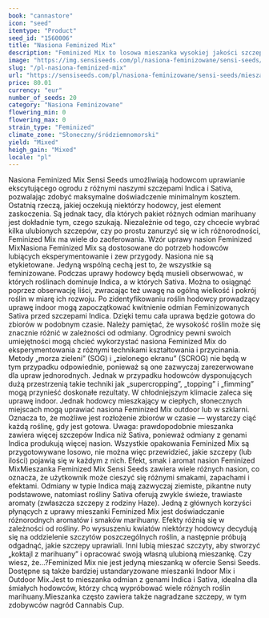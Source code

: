```yaml
---
book: "cannastore"
icon: "seed"
itemtype: "Product"
seed_id: "1560006"
title: "Nasiona Feminized Mix"
description: "Feminized Mix to losowa mieszanka wysokiej jakości szczepów Sensi Seeds. Jest ona idealna dla hodowców, którzy chcą poeksperymentować za niską cenę."
image: "https://img.sensiseeds.com/pl/nasiona-feminizowane/sensi-seeds/mieszanka-feminizowanych-nasion-image.png"
slug: "/pl-nasiona-feminized-mix"
url: "https://sensiseeds.com/pl/nasiona-feminizowane/sensi-seeds/mieszanka-feminizowanych-nasion?a_aid=cannastore"
price: 80.01
currency: "eur"
number_of_seeds: 20
category: "Nasiona Feminizowane"
flowering_min: 0
flowering_max: 0
strain_type: "Feminized"
climate_zone: "Słoneczny/śródziemnomorski"
yield: "Mixed"
heigh_gain: "Mixed"
locale: "pl"
---
```

Nasiona Feminized Mix Sensi Seeds umożliwiają hodowcom uprawianie ekscytującego ogrodu z różnymi naszymi szczepami Indica i Sativa, pozwalając zdobyć maksymalne doświadczenie minimalnym kosztem. Ostatnią rzeczą, jakiej oczekują niektórzy hodowcy, jest element zaskoczenia. Są jednak tacy, dla których pakiet różnych odmian marihuany jest dokładnie tym, czego szukają. Niezależnie od tego, czy chcecie wybrać kilka ulubionych szczepów, czy po prostu zanurzyć się w ich różnorodności, Feminized Mix ma wiele do zaoferowania. Wzór uprawy nasion Feminized MixNasiona Feminized Mix są dostosowane do potrzeb hodowców lubiących eksperymentowanie i zew przygody. Nasiona nie są etykietowane. Jedyną wspólną cechą jest to, że wszystkie są feminizowane. Podczas uprawy hodowcy będą musieli obserwować, w których roślinach dominuje Indica, a w których Sativa. Można to osiągnąć poprzez obserwację liści, zwracając też uwagę na ogólną wielkość i pokrój roślin w miarę ich rozwoju. Po zidentyfikowaniu roślin hodowcy prowadzący uprawę indoor mogą zapoczątkować kwitnienie odmian Feminizowanych Sativa przed szczepami Indica. Dzięki temu cała uprawa będzie gotowa do zbiorów w podobnym czasie. Należy pamiętać, że wysokość roślin może się znacznie różnić w zależności od odmiany. Ogrodnicy pewni swoich umiejętności mogą chcieć wykorzystać nasiona Feminized Mix do eksperymentowania z różnymi technikami kształtowania i przycinania. Metody „morza zieleni” (SOG) i „zielonego ekranu” (SCROG) nie będą w tym przypadku odpowiednie, ponieważ są one zazwyczaj zarezerwowane dla upraw jednorodnych. Jednak w przypadku hodowców dysponujących dużą przestrzenią takie techniki jak „supercropping”, „topping” i „fimming” mogą przynieść doskonałe rezultaty. W chłodniejszym klimacie zaleca się uprawę indoor. Jednak hodowcy mieszkający w ciepłych, słonecznych miejscach mogą uprawiać nasiona Feminized Mix outdoor lub w szklarni. Oznacza to, że możliwe jest rozłożenie zbiorów w czasie — wystarczy ciąć każdą roślinę, gdy jest gotowa. Uwaga: prawdopodobnie mieszanka zawiera więcej szczepów Indica niż Sativa, ponieważ odmiany z genami Indica produkują więcej nasion. Wszystkie opakowania Feminized Mix są przygotowywane losowo, nie można więc przewidzieć, jakie szczepy (lub ilości) pojawią się w każdym z nich. Efekt, smak i aromat nasion Feminized MixMieszanka Feminized Mix Sensi Seeds zawiera wiele różnych nasion, co oznacza, że użytkownik może cieszyć się różnymi smakami, zapachami i efektami. Odmiany w typie Indica mają zazwyczaj ziemiste, pikantne nuty podstawowe, natomiast rośliny Sativa oferują zwykle świeże, trawiaste aromaty (zwłaszcza szczepy z rodziny Haze). Jedną z głównych korzyści płynących z uprawy mieszanki Feminized Mix jest doświadczanie różnorodnych aromatów i smaków marihuany. Efekty różnią się w zależności od rośliny. Po wysuszeniu kwiatów niektórzy hodowcy decydują się na oddzielenie szczytów poszczególnych roślin, a następnie próbują odgadnąć, jakie szczepy uprawiali. Inni lubią mieszać szczyty, aby stworzyć „koktajl z marihuany” i opracować swoją własną ulubioną mieszankę. Czy wiesz, że…?Feminized Mix nie jest jedyną mieszanką w ofercie Sensi Seeds. Dostępne są także bardziej ustandaryzowane mieszanki Indoor Mix i Outdoor Mix.Jest to mieszanka odmian z genami Indica i Sativa, idealna dla śmiałych hodowców, którzy chcą wypróbować wiele różnych roślin marihuany.Mieszanka często zawiera także nagradzane szczepy, w tym zdobywców nagród Cannabis Cup.
